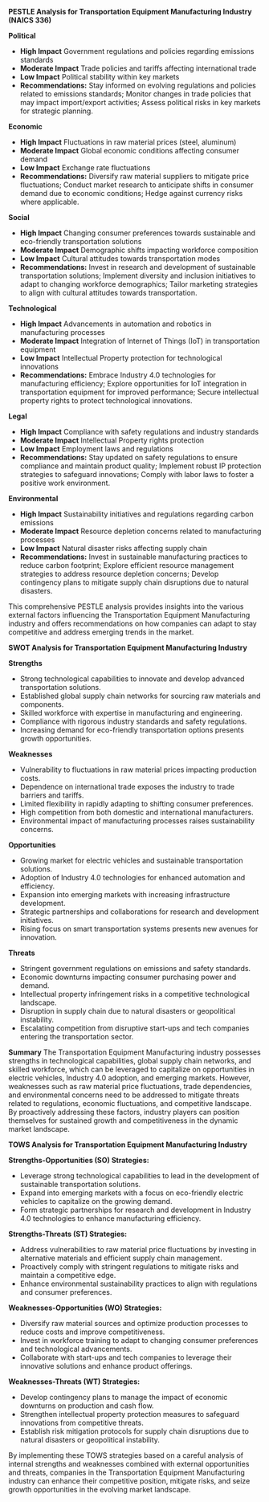 **PESTLE Analysis for Transportation Equipment Manufacturing Industry (NAICS 336)**

**Political**
- **High Impact** Government regulations and policies regarding emissions standards
- **Moderate Impact** Trade policies and tariffs affecting international trade
- **Low Impact** Political stability within key markets
- **Recommendations:** Stay informed on evolving regulations and policies related to emissions standards; Monitor changes in trade policies that may impact import/export activities; Assess political risks in key markets for strategic planning.

**Economic**
- **High Impact** Fluctuations in raw material prices (steel, aluminum)
- **Moderate Impact** Global economic conditions affecting consumer demand
- **Low Impact** Exchange rate fluctuations
- **Recommendations:** Diversify raw material suppliers to mitigate price fluctuations; Conduct market research to anticipate shifts in consumer demand due to economic conditions; Hedge against currency risks where applicable.

**Social**
- **High Impact** Changing consumer preferences towards sustainable and eco-friendly transportation solutions
- **Moderate Impact** Demographic shifts impacting workforce composition
- **Low Impact** Cultural attitudes towards transportation modes
- **Recommendations:** Invest in research and development of sustainable transportation solutions; Implement diversity and inclusion initiatives to adapt to changing workforce demographics; Tailor marketing strategies to align with cultural attitudes towards transportation.

**Technological**
- **High Impact** Advancements in automation and robotics in manufacturing processes
- **Moderate Impact** Integration of Internet of Things (IoT) in transportation equipment
- **Low Impact** Intellectual Property protection for technological innovations
- **Recommendations:** Embrace Industry 4.0 technologies for manufacturing efficiency; Explore opportunities for IoT integration in transportation equipment for improved performance; Secure intellectual property rights to protect technological innovations.

**Legal**
- **High Impact** Compliance with safety regulations and industry standards
- **Moderate Impact** Intellectual Property rights protection
- **Low Impact** Employment laws and regulations
- **Recommendations:** Stay updated on safety regulations to ensure compliance and maintain product quality; Implement robust IP protection strategies to safeguard innovations; Comply with labor laws to foster a positive work environment.

**Environmental**
- **High Impact** Sustainability initiatives and regulations regarding carbon emissions
- **Moderate Impact** Resource depletion concerns related to manufacturing processes
- **Low Impact** Natural disaster risks affecting supply chain
- **Recommendations:** Invest in sustainable manufacturing practices to reduce carbon footprint; Explore efficient resource management strategies to address resource depletion concerns; Develop contingency plans to mitigate supply chain disruptions due to natural disasters.

This comprehensive PESTLE analysis provides insights into the various external factors influencing the Transportation Equipment Manufacturing industry and offers recommendations on how companies can adapt to stay competitive and address emerging trends in the market.

**SWOT Analysis for Transportation Equipment Manufacturing Industry**

**Strengths**
- Strong technological capabilities to innovate and develop advanced transportation solutions.
- Established global supply chain networks for sourcing raw materials and components.
- Skilled workforce with expertise in manufacturing and engineering.
- Compliance with rigorous industry standards and safety regulations.
- Increasing demand for eco-friendly transportation options presents growth opportunities.

**Weaknesses**
- Vulnerability to fluctuations in raw material prices impacting production costs.
- Dependence on international trade exposes the industry to trade barriers and tariffs.
- Limited flexibility in rapidly adapting to shifting consumer preferences.
- High competition from both domestic and international manufacturers.
- Environmental impact of manufacturing processes raises sustainability concerns.

**Opportunities**
- Growing market for electric vehicles and sustainable transportation solutions.
- Adoption of Industry 4.0 technologies for enhanced automation and efficiency.
- Expansion into emerging markets with increasing infrastructure development.
- Strategic partnerships and collaborations for research and development initiatives.
- Rising focus on smart transportation systems presents new avenues for innovation.

**Threats**
- Stringent government regulations on emissions and safety standards.
- Economic downturns impacting consumer purchasing power and demand.
- Intellectual property infringement risks in a competitive technological landscape.
- Disruption in supply chain due to natural disasters or geopolitical instability.
- Escalating competition from disruptive start-ups and tech companies entering the transportation sector.

**Summary**
The Transportation Equipment Manufacturing industry possesses strengths in technological capabilities, global supply chain networks, and skilled workforce, which can be leveraged to capitalize on opportunities in electric vehicles, Industry 4.0 adoption, and emerging markets. However, weaknesses such as raw material price fluctuations, trade dependencies, and environmental concerns need to be addressed to mitigate threats related to regulations, economic fluctuations, and competitive landscape. By proactively addressing these factors, industry players can position themselves for sustained growth and competitiveness in the dynamic market landscape.

**TOWS Analysis for Transportation Equipment Manufacturing Industry**

**Strengths-Opportunities (SO) Strategies:**
- Leverage strong technological capabilities to lead in the development of sustainable transportation solutions.
- Expand into emerging markets with a focus on eco-friendly electric vehicles to capitalize on the growing demand.
- Form strategic partnerships for research and development in Industry 4.0 technologies to enhance manufacturing efficiency.

**Strengths-Threats (ST) Strategies:**
- Address vulnerabilities to raw material price fluctuations by investing in alternative materials and efficient supply chain management.
- Proactively comply with stringent regulations to mitigate risks and maintain a competitive edge.
- Enhance environmental sustainability practices to align with regulations and consumer preferences.

**Weaknesses-Opportunities (WO) Strategies:**
- Diversify raw material sources and optimize production processes to reduce costs and improve competitiveness.
- Invest in workforce training to adapt to changing consumer preferences and technological advancements.
- Collaborate with start-ups and tech companies to leverage their innovative solutions and enhance product offerings.

**Weaknesses-Threats (WT) Strategies:**
- Develop contingency plans to manage the impact of economic downturns on production and cash flow.
- Strengthen intellectual property protection measures to safeguard innovations from competitive threats.
- Establish risk mitigation protocols for supply chain disruptions due to natural disasters or geopolitical instability.

By implementing these TOWS strategies based on a careful analysis of internal strengths and weaknesses combined with external opportunities and threats, companies in the Transportation Equipment Manufacturing industry can enhance their competitive position, mitigate risks, and seize growth opportunities in the evolving market landscape.

